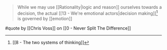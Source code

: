 > While we may use [[Rationality|logic and reason]] ourselves towards a decision, the actual [[13 - We're emotional actors|decision making]][^1] is governed by [[emotion]]

#quote by [[Chris Voss]] on [[0 - Never Split The Difference]]

[^1]: [[8 - The two systems of thinking]]
